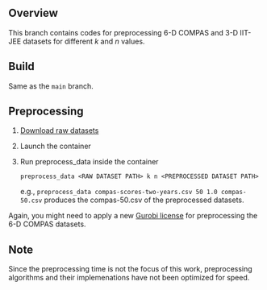 ## Overview
This branch contains codes for preprocessing 6-D COMPAS and 3-D IIT-JEE datasets for different $k$ and $n$ values.

## Build
Same as the `main` branch.

## Preprocessing
1. [Download raw datasets](https://www.dropbox.com/scl/fo/of387p4m1lpgh05q2x75j/AJy3Sn5r97WBRI3Vi4VRb_A?rlkey=hvqpbr6qv3xe0gl5h7teez2tk&st=f6se30uq&dl=0)
2. Launch the container
3. Run preprocess_data inside the container
    ```
    preprocess_data <RAW DATASET PATH> k n <PREPROCESSED DATASET PATH>
    ```

    e.g., ```preprocess_data compas-scores-two-years.csv 50 1.0 compas-50.csv``` produces the compas-50.csv of the preprocessed datasets.

Again, you might need to apply a new [Gurobi license](https://www.gurobi.com/features/web-license-service/) for preprocessing the 6-D COMPAS datasets.

## Note
Since the preprocessing time is not the focus of this work, preprocessing algorithms and their implemenations have not been optimized for speed.